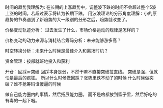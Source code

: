 时间的趋势我理解为:
    在长期的上涨趋势中，调整波下跌的时间不会超过整个5波上涨的时间。若超过表示将转为长期下跌。
    用波浪理论的分形角度理解：小的原趋势的节奏遇到了新趋势的大一级别的分形之后，趋势就改变了。
    
 价格变动轨迹分析：
    过去发生了什么，市场价格运动的规律是怎样的？
    
 价格变动的动力来源与消耗结合筹码分析：未来能够涨多高？
 
 时空转换分析：未来什么时候是最佳介入和离场时机？
 
 资金管理：按部就班地投入和获利
 
 开仓：回踩or突破
    回踩本身是弱，不然干嘛不直接突破拉直线。
    突破是强，但就怕是最后的疯狂。
    所以什么时候做回踩？涨势里跌不动了的时候
    什么时候做突破？谁不抢筹码谁傻逼的时候
    
做自己能力圈内的事情，然后拓展能力圈。
而不是啥都放到篮子里，然后好吃的有毒的一起下咽。
